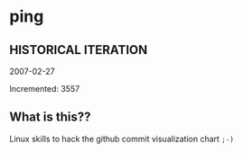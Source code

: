 # ping

## HISTORICAL ITERATION
2007-02-27

Incremented: 3557

## What is this?? 
Linux skills to hack the github commit visualization chart `;-)`

